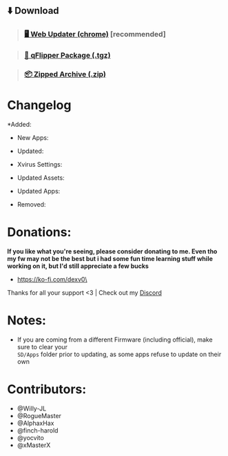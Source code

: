## ⬇️ Download
>### [🖥️ Web Updater (chrome)](https://lab.flipper.net/?url={webupdater_url}&channel=DM0-Updater&version={release_tag}) [recommended]

>### [🐬 qFlipper Package (.tgz)](https://github.com/DXVVAY/Dexvmaster0/releases/download/{release_tag}/{release_tag}.tgz)

>### [📦 Zipped Archive (.zip)](https://github.com/DXVVAY/Dexvmaster0/releases/download/{release_tag}/{release_tag}.zip)


<h1>Changelog</h1>

*Added:

* New Apps:

* Updated:

* Xvirus Settings:

* Updated Assets:

* Updated Apps:

* Removed:


# Donations: 
**If you like what you're seeing, please consider donating to me. Even tho my fw may not be the best but i had some fun time learning stuff while working on it, but I'd still appreciate a few bucks**
* https://ko-fi.com/dexv0\

Thanks for all your support <3 | Check out my [Discord](https://discord.gg/Dexvirus)


# Notes:
* If you are coming from a different Firmware (including official), make sure to clear your <br><code>SD/Apps</code> folder prior to updating, as some apps refuse to update on their own

# Contributors:
* @Willy-JL 
* @RogueMaster 
* @AlphaxHax 
* @finch-harold 
* @yocvito
* @xMasterX
